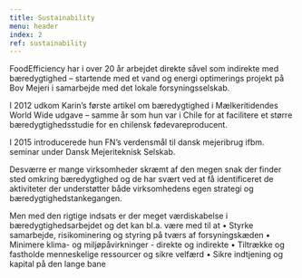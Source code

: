 ```yaml
---
title: Sustainability
menu: header
index: 2
ref: sustainability
---
```

FoodEfficiency har i over 20 år arbejdet direkte såvel som indirekte med bæredygtighed – startende med et vand og energi optimerings projekt på Bov Mejeri i samarbejde med det lokale forsyningsselskab.

I 2012 udkom Karin’s første artikel om bæredygtighed i Mælkeritidendes World Wide udgave – samme år som hun var i Chile for at facilitere et større bæredygtighedsstudie for en chilensk fødevareproducent. 

I 2015 introducerede hun FN’s verdensmål til dansk mejeribrug ifbm. seminar under Dansk Mejeriteknisk Selskab.

Desværre er mange virksomheder skræmt af den megen snak der finder sted omkring bæredygtighed og de har svært ved at få identificeret de aktiviteter der understøtter både virksomhedens egen strategi og bæredygtighedstankegangen. 

Men med den rigtige indsats er der meget værdiskabelse i bæredygtighedsarbejdet og det kan bl.a. være med til at 
•	Styrke samarbejde, risikominering og styring på tværs af forsyningskæden 
•	Minimere klima- og miljøpåvirkninger - direkte og indirekte 
•	Tiltrække og fastholde menneskelige ressourcer og sikre velfærd
•	Sikre indtjening og kapital på den lange bane 

